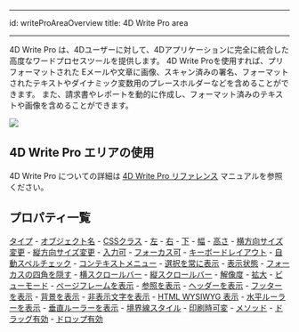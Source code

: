 - - -
id: writeProAreaOverview title: 4D Write Pro area
- - -

4D Write Pro は、4Dユーザーに対して、4Dアプリケーションに完全に統合した高度なワードプロセスツールを提供します。 4D Write Proを使用すれば、プリフォーマットされた Eメールや文章に画像、スキャン済みの署名、フォーマットされたテキストやダイナミック変数用のプレースホルダーなどを含めることができます。 また、請求書やレポートを動的に作成し、フォーマット済みのテキストや画像を含めることができます。


![](../assets/en/FormObjects/writePro2.png)


## 4D Write Pro エリアの使用

4D Write Pro についての詳細は [4D Write Pro リファレンス](https://doc.4d.com/4Dv18/4D/18/4D-Write-Pro-Reference.100-4522983.ja.html) マニュアルを参照ください。

## プロパティ一覧

[タイプ](properties_Object.md#タイプ) - [オブジェクト名](properties_Object.md#オブジェクト名) - [CSSクラス](properties_Object.md#cssクラス) - [左](properties_CoordinatesAndSizing.md#左) - [右](properties_CoordinatesAndSizing.md#右) - [下](properties_CoordinatesAndSizing.md#下) - [幅](properties_CoordinatesAndSizing.md#幅) - [高さ](properties_CoordinatesAndSizing.md#高さ) - [横方向サイズ変更](properties_ResizingOptions.md#横方向サイズ変更) - [縦方向サイズ変更](properties_ResizingOptions.md#縦方向サイズ変更) - [入力可](properties_Entry.md#入力可) - [フォーカス可](properties_Entry.md#フォーカス可) - [キーボードレイアウト](properties_Entry.md#キーボードレイアウト) - [自動スペルチェック](properties_Entry.md#自動スペルチェック) - [コンテキストメニュー](properties_Entry.md#コンテキストメニュー) - [選択を常に表示](properties_Entry.md#選択を常に表示) - [表示状態](properties_Display.md#表示状態) - [フォーカスの四角を隠す](properties_Appearance.md#フォーカスの四角を隠す) - [横スクロールバー](properties_Appearance.md#横スクロールバー) - [縦スクロールバー](properties_Appearance.md#縦スクロールバー) - [解像度](properties_Appearance.md#解像度) - [拡大](properties_Appearance.md#拡大) - [ビューモード](properties_Appearance.md#ビューモード) - [ページフレームを表示](properties_Appearance.md#ページフレームを表示) - [参照を表示](properties_Appearance.md#参照を表示) - [ヘッダーを表示](properties_Appearance.md#ヘッダーを表示) - [フッターを表示](properties_Appearance.md#フッターを表示) - [背景を表示](properties_Appearance.md#背景を表示) - [非表示文字を表示](properties_Appearance.md#非表示文字を表示) - [HTML WYSIWYG 表示](properties_Appearance.md#html-wysiwyg-表示) - [水平ルーラーを表示](properties_Appearance.md#水平ルーラーを表示) - [垂直ルーラーを表示](properties_Appearance.md#垂直ルーラーを表示) - [境界線スタイル](properties_BackgroundAndBorder.md#境界線スタイル) - [印刷時可変](properties_Print.md#印刷時可変) - [メソッド](properties_Action.md#メソッド) - [ドラッグ有効](properties_Action.md#ドラッグ有効) - [ドロップ有効](properties_Action.md#ドロップ有効)

